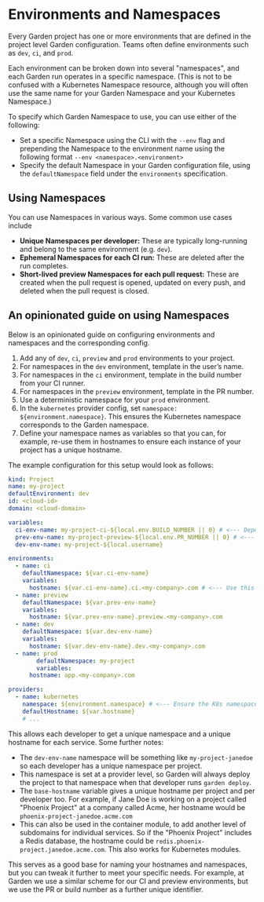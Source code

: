 # Environments and Namespaces

Every Garden project has one or more environments that are defined in the project level Garden configuration. Teams often define environments such as `dev`, `ci`, and `prod`. 

Each environment can be broken down into several "namespaces", and each Garden run operates in a specific namespace. (This is not to be confused with a Kubernetes Namespace resource, although you will often use the same name for your Garden Namespace and your Kubernetes Namespace.)

To specify which Garden Namespace to use, you can use either of the following:

- Set a specific Namespace using the CLI with the `--env` flag and prepending the Namespace to the environment name using the following format `--env <namespace>.<environment>`
- Specify the default Namespace in your Garden configuration file, using the `defaultNamespace` field under the `environments` specification.

## Using Namespaces

You can use Namespaces in various ways. Some common use cases include

* **Unique Namespaces per developer:** These are typically long-running and belong to the same environment (e.g. `dev`).
* **Ephemeral Namespaces for each CI run:** These are deleted after the run completes.
* **Short-lived preview Namespaces for each pull request:** These are created when the pull request is opened, updated on every push, and deleted when the pull request is closed.

## An opinionated guide on using Namespaces


Below is an opinionated guide on configuring environments and namespaces and the corresponding config.

1. Add any of ``dev``, `ci`, `preview` and `prod` environments to your project.
2. For namespaces in the `dev` environment, template in the user’s name.
3. For namespaces in the `ci` environment, template in the build number from your CI runner. 
4. For namespaces in the `preview` environment, template in the PR number.
5. Use a deterministic namespace for your `prod` environment.
6. In the `kubernetes` provider config, set `namespace: ${environment.namespace}`. This ensures the Kubernetes namespace corresponds to the  Garden namespace.
7. Define your namespace names as variables so that you can, for example, re-use them in hostnames to ensure each instance of your project has a unique hostname.

The example configuration for this setup would look as follows:

```yaml
kind: Project
name: my-project
defaultEnvironment: dev
id: <cloud-id>
domain: <cloud-domain>

variables:
  ci-env-name: my-project-ci-${local.env.BUILD_NUMBER || 0} # <--- Depends on your CI provider
  prev-env-name: my-project-preview-${local.env.PR_NUMBER || 0} # <--- Depends on your CI provider
  dev-env-name: my-project-${local.username}

environments:
  - name: ci
    defaultNamespace: ${var.ci-env-name}
    variables:
      hostname: ${var.ci-env-name}.ci.<my-company>.com # <--- Use this in your service config to ensure unique hostnames per instance
  - name: preview
    defaultNamespace: ${var.prev-env-name}
    variables:
      hostname: ${var.prev-env-name}.preview.<my-company>.com
  - name: dev
    defaultNamespace: ${var.dev-env-name}
    variables:
      hostname: ${var.dev-env-name}.dev.<my-company>.com
  - name: prod
		defaultNamespace: my-project
		variables:
      hostname: app.<my-company>.com

providers:
  - name: kubernetes
    namespace: ${environment.namespace} # <--- Ensure the K8s namespace matches the Garden namespace
    defaultHostname: ${var.hostname}
    # ...
```

This allows each developer to get a unique namespace and a unique hostname for each service. Some further notes:

* The `dev-env-name` namespace will be something like `my-project-janedoe` so each developer has a unique namespace per project.
* This namespace is set at a provider level, so Garden will always deploy the project to that namespace when that developer runs `garden deploy`.
* The `base-hostname` variable gives a unique hostname per project and per developer too. For example, if Jane Doe is working on a project called "Phoenix Project" at a company called Acme, her hostname would be `phoenix-project-janedoe.acme.com`
* This can also be used in the container module, to add another level of subdomains for individual services. So if the "Phoenix Project" includes a Redis database, the hostname could be `redis.phoenix-project.janedoe.acme.com`. This also works for Kubernetes modules.

This serves as a good base for naming your hostnames and namespaces, but you can tweak it further to meet your specific needs. For example, at Garden we use a similar scheme for our CI and preview environments, but we use the PR or build number as a further unique identifier.

